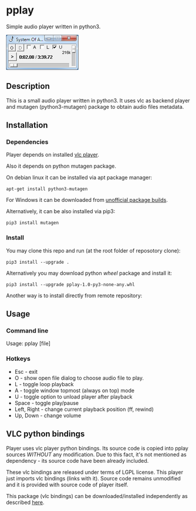 # pplay

Simple audio player written in python3.

![screenshot](pplay-screenshot.png)

## Description

This is a small audio player written in python3.
It uses vlc as backend player and mutagen (python3-mutagen)
package to obtain audio files metadata.

## Installation

### Dependencies

Player depends on installed [vlc player](https://www.videolan.org/).

Also it depends on python mutagen package. 

On debian linux it can be installed via apt package manager:

```
apt-get install python3-mutagen
```

For Windows it can be downloaded from [unofficial package builds](https://www.lfd.uci.edu/~gohlke/pythonlibs/).

Alternatively, it can be also installed  via pip3:

```
pip3 install mutagen
```

### Install

You may clone this repo and run (at the root folder of reposotory clone):

```
pip3 install --upgrade .
```

Alternatively you may download python *wheel* package and install it:

```
pip3 install --upgrade pplay-1.0-py3-none-any.whl
```

Another way is to install directly from remote repository:

## Usage

### Command line

Usage: pplay [file]

### Hotkeys

* Esc - exit
* O - show open file dialog to choose audio file to play.
* L - toggle loop playback
* A - toggle window topmost (always on top) mode
* U - toggle option to unload player after playback
* Space - toggle play/pause
* Left, Right - change current playback position (ff, rewind)
* Up, Down - change volume

## VLC python bindings

Player uses vlc player python bindings. Its source code is copied into 
pplay sources *WITHOUT* any modification. Due to this fact, it's not mentioned
as dependency - its source code have been already included. 

These vlc bindings are released under terms of LGPL license.
This player just imports vlc bindings (links with it).
Source code remains unmodified and it is provided with source code of player itself.

This package (vlc bindings) can be downloaded/installed independently as described
[here](https://pypi.org/project/python-vlc/).
